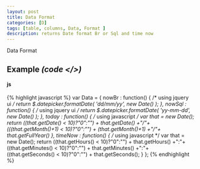 ```yaml
---
layout: post
title: Data Format
categories: [D]
tags: [table, columns, Data, Format ]
description: returns Date format Br or Sql and time now  
---
```


Data Format

## Example <i>(code </>)</i>

#### js

{% highlight javascript %}
var Data =
{
	nowBr : function() { /* using jquery ui */
		return $.datepicker.formatDate( 'dd/mm/yy', new Date() );
	},
	nowSql : function() { /* using jquery ui */
		return $.datepicker.formatDate( 'yy-mm-dd', new Date() );
	},
	today : function() { /* using javascript */
		var that = new Date();
	    return ((that.getDate() < 10)?"0":"") + that.getDate() +"/"+(((that.getMonth()+1) < 10)?"0":"") + (that.getMonth()+1) +"/"+ that.getFullYear()
	},
	timeNow : function() { /* using javascript */
		var that = new Date();
     	return ((that.getHours() < 10)?"0":"") + that.getHours() +":"+ ((that.getMinutes() < 10)?"0":"") + that.getMinutes() +":"+ ((that.getSeconds() < 10)?"0":"") + that.getSeconds();
	}
};
{% endhighlight %}
